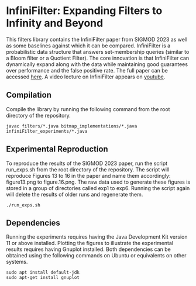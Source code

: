 
# InfiniFilter: Expanding Filters to Infinity and Beyond

This filters library contains the InfiniFilter paper from SIGMOD 2023 as well as some baselines against which it can be compared. InfiniFilter is a probabilistic data structure that answers set-membership queries (similar to a Bloom filter or a Quotient Filter). The core innovation is that InfiniFilter can dynamically expand along with the data while maintaining good guarantees over performance and the false positive rate. The full paper can be accessed [here](https://nivdayan.github.io/infinifilter.pdf). A video lecture on InfiniFilter appears on [youtube](https://www.youtube.com/watch?v=xCy6t8013FY). 

## Compilation
Compile the library by running the following command from the root directory of the repository. 
```console
javac filters/*.java bitmap_implementations/*.java infiniFilter_experiments/*.java  
```

## Experimental Reproduction
To reproduce the results of the SIGMOD 2023 paper, run the script run_exps.sh from the root directory of the repository. The script will reproduce Figures 13 to 16 in the paper and name them accordingly: figure13.png to figure.16.png. The raw data used to generate these figures is stored in a group of directories called exp1 to exp6. Running the script again will delete the results of older runs and regenerate them. 

```console
./run_exps.sh   
```

## Dependencies
Running the experiments requires having the Java Development Kit version 11 or above installed. Plotting the figures to illustrate the experimental results requires having Gnuplot installed. Both dependencies can be obtained using the following commands on Ubuntu or equivalents on other systems.  

```console
sudo apt install default-jdk
sudo apt-get install gnuplot
```
